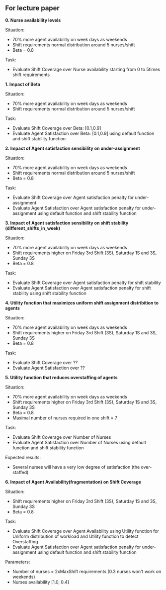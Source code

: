 ## For lecture paper
**0. Nurse availability levels**

Situation: 
- 70% more agent availability on week days as weekends
- Shift requirements normal distribution around 5 nurses/shift
- Beta = 0.8

Task:
- Evaluate Shift Coverage over Nurse availability starting from 0 to 5times shift requirements

**1. Impact of Beta**

Situation: 
- 70% more agent availability on week days as weekends
- Shift requirements normal distribution around 5 nurses/shift

Task:
- Evaluate Shift Coverage over Beta: [0.1,0.9]
- Evaluate Agent Satisfaction over Beta: [0.1,0.9] using default function and shift stability function

**2. Impact of Agent satisfaction sensibility on under-assignment**

Situation: 
- 70% more agent availability on week days as weekends
- Shift requirements normal distribution around 5 nurses/shift
- Beta = 0.8

Task:
- Evaluate Shift Coverage over Agent satisfaction penalty for under-assignment
- Evaluate Agent Satisfaction over Agent satisfaction penalty for under-assignment using default function and shift stability function

**3. Impact of Agent satisfaction sensibility on shift stability (different_shifts_in_week)**

Situation: 
- 70% more agent availability on week days as weekends
- Shift requirements higher on Friday 3rd Shift (3S), Saturday 1S and 3S, Sunday 3S
- Beta = 0.8

Task:
- Evaluate Shift Coverage over Agent satisfaction penalty for shift stability
- Evaluate Agent Satisfaction over Agent satisfaction penalty for shift stability using shift stability function

**4. Utility function that maximizes uniform shift assignment distribition to agents**

Situation: 
- 70% more agent availability on week days as weekends
- Shift requirements higher on Friday 3rd Shift (3S), Saturday 1S and 3S, Sunday 3S
- Beta = 0.8

Task:
- Evaluate Shift Coverage over ??
- Evaluate Agent Satisfaction over ??


**5. Utility function that reduces overstaffing of agents**

Situation: 
- 70% more agent availability on week days as weekends
- Shift requirements higher on Friday 3rd Shift (3S), Saturday 1S and 3S, Sunday 3S
- Beta = 0.8
- Maximal number of nurses required in one shift = 7

Task:
- Evaluate Shift Coverage over Number of Nurses
- Evaluate Agent Satisfaction over Number of Nurses using default function and shift stability function

Expected results:
- Several nurses will have a very low degree of satisfaction (the over-staffed)

**6. Impact of Agent Availability(fragmentation) on Shift Coverage**

Situation: 
- Shift requirements higher on Friday 3rd Shift (3S), Saturday 1S and 3S, Sunday 3S
- Beta = 0.8

Task:
- Evaluate Shift Coverage over Agent Availability using Utility function for Uniform distribution of workload and Utility function to detect Overstaffing
- Evaluate Agent Satisfaction over Agent satisfaction penalty for under-assignment using default function and shift stability function

Parameters:
- Number of nurses = 2xMaxShift requirements (0.3 nurses won't work on weekends)
- Nurses availability [1.0, 0.4] 

